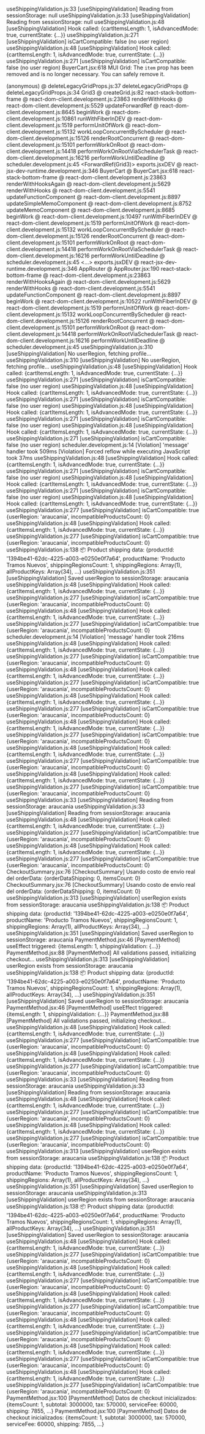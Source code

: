 useShippingValidation.js:33 [useShippingValidation] Reading from sessionStorage: null
useShippingValidation.js:33 [useShippingValidation] Reading from sessionStorage: null
useShippingValidation.js:48 [useShippingValidation] Hook called: {cartItemsLength: 1, isAdvancedMode: true, currentState: {…}}
useShippingValidation.js:271 [useShippingValidation] isCartCompatible: false (no user region)
useShippingValidation.js:48 [useShippingValidation] Hook called: {cartItemsLength: 1, isAdvancedMode: true, currentState: {…}}
useShippingValidation.js:271 [useShippingValidation] isCartCompatible: false (no user region)
BuyerCart.jsx:618  MUI Grid: The `item` prop has been removed and is no longer necessary. You can safely remove it.

(anonymous) @ deleteLegacyGridProps.js:37
deleteLegacyGridProps @ deleteLegacyGridProps.js:34
Grid3 @ createGrid.js:82
react-stack-bottom-frame @ react-dom-client.development.js:23863
renderWithHooks @ react-dom-client.development.js:5529
updateForwardRef @ react-dom-client.development.js:8645
beginWork @ react-dom-client.development.js:10861
runWithFiberInDEV @ react-dom-client.development.js:1519
performUnitOfWork @ react-dom-client.development.js:15132
workLoopConcurrentByScheduler @ react-dom-client.development.js:15126
renderRootConcurrent @ react-dom-client.development.js:15101
performWorkOnRoot @ react-dom-client.development.js:14418
performWorkOnRootViaSchedulerTask @ react-dom-client.development.js:16216
performWorkUntilDeadline @ scheduler.development.js:45
<ForwardRef(Grid3)>
exports.jsxDEV @ react-jsx-dev-runtime.development.js:346
BuyerCart @ BuyerCart.jsx:618
react-stack-bottom-frame @ react-dom-client.development.js:23863
renderWithHooksAgain @ react-dom-client.development.js:5629
renderWithHooks @ react-dom-client.development.js:5541
updateFunctionComponent @ react-dom-client.development.js:8897
updateSimpleMemoComponent @ react-dom-client.development.js:8752
updateMemoComponent @ react-dom-client.development.js:8685
beginWork @ react-dom-client.development.js:10497
runWithFiberInDEV @ react-dom-client.development.js:1519
performUnitOfWork @ react-dom-client.development.js:15132
workLoopConcurrentByScheduler @ react-dom-client.development.js:15126
renderRootConcurrent @ react-dom-client.development.js:15101
performWorkOnRoot @ react-dom-client.development.js:14418
performWorkOnRootViaSchedulerTask @ react-dom-client.development.js:16216
performWorkUntilDeadline @ scheduler.development.js:45
<...>
exports.jsxDEV @ react-jsx-dev-runtime.development.js:346
AppRouter @ AppRouter.jsx:190
react-stack-bottom-frame @ react-dom-client.development.js:23863
renderWithHooksAgain @ react-dom-client.development.js:5629
renderWithHooks @ react-dom-client.development.js:5541
updateFunctionComponent @ react-dom-client.development.js:8897
beginWork @ react-dom-client.development.js:10522
runWithFiberInDEV @ react-dom-client.development.js:1519
performUnitOfWork @ react-dom-client.development.js:15132
workLoopConcurrentByScheduler @ react-dom-client.development.js:15126
renderRootConcurrent @ react-dom-client.development.js:15101
performWorkOnRoot @ react-dom-client.development.js:14418
performWorkOnRootViaSchedulerTask @ react-dom-client.development.js:16216
performWorkUntilDeadline @ scheduler.development.js:45
useShippingValidation.js:310 [useShippingValidation] No userRegion, fetching profile...
useShippingValidation.js:310 [useShippingValidation] No userRegion, fetching profile...
useShippingValidation.js:48 [useShippingValidation] Hook called: {cartItemsLength: 1, isAdvancedMode: true, currentState: {…}}
useShippingValidation.js:271 [useShippingValidation] isCartCompatible: false (no user region)
useShippingValidation.js:48 [useShippingValidation] Hook called: {cartItemsLength: 1, isAdvancedMode: true, currentState: {…}}
useShippingValidation.js:271 [useShippingValidation] isCartCompatible: false (no user region)
useShippingValidation.js:48 [useShippingValidation] Hook called: {cartItemsLength: 1, isAdvancedMode: true, currentState: {…}}
useShippingValidation.js:271 [useShippingValidation] isCartCompatible: false (no user region)
useShippingValidation.js:48 [useShippingValidation] Hook called: {cartItemsLength: 1, isAdvancedMode: true, currentState: {…}}
useShippingValidation.js:271 [useShippingValidation] isCartCompatible: false (no user region)
scheduler.development.js:14 [Violation] 'message' handler took 509ms
[Violation] Forced reflow while executing JavaScript took 37ms
useShippingValidation.js:48 [useShippingValidation] Hook called: {cartItemsLength: 1, isAdvancedMode: true, currentState: {…}}
useShippingValidation.js:271 [useShippingValidation] isCartCompatible: false (no user region)
useShippingValidation.js:48 [useShippingValidation] Hook called: {cartItemsLength: 1, isAdvancedMode: true, currentState: {…}}
useShippingValidation.js:271 [useShippingValidation] isCartCompatible: false (no user region)
useShippingValidation.js:48 [useShippingValidation] Hook called: {cartItemsLength: 1, isAdvancedMode: true, currentState: {…}}
useShippingValidation.js:277 [useShippingValidation] isCartCompatible: true {userRegion: 'araucania', incompatibleProductsCount: 0}
useShippingValidation.js:48 [useShippingValidation] Hook called: {cartItemsLength: 1, isAdvancedMode: true, currentState: {…}}
useShippingValidation.js:277 [useShippingValidation] isCartCompatible: true {userRegion: 'araucania', incompatibleProductsCount: 0}
useShippingValidation.js:138 📦 Product shipping data: {productId: '1394be41-62dc-4225-a003-e0250e0f7a64', productName: 'Producto Tramos Nuevos', shippingRegionsCount: 1, shippingRegions: Array(1), allProductKeys: Array(34), …}
useShippingValidation.js:351 [useShippingValidation] Saved userRegion to sessionStorage: araucania
useShippingValidation.js:48 [useShippingValidation] Hook called: {cartItemsLength: 1, isAdvancedMode: true, currentState: {…}}
useShippingValidation.js:277 [useShippingValidation] isCartCompatible: true {userRegion: 'araucania', incompatibleProductsCount: 0}
useShippingValidation.js:48 [useShippingValidation] Hook called: {cartItemsLength: 1, isAdvancedMode: true, currentState: {…}}
useShippingValidation.js:277 [useShippingValidation] isCartCompatible: true {userRegion: 'araucania', incompatibleProductsCount: 0}
scheduler.development.js:14 [Violation] 'message' handler took 216ms
useShippingValidation.js:48 [useShippingValidation] Hook called: {cartItemsLength: 1, isAdvancedMode: true, currentState: {…}}
useShippingValidation.js:277 [useShippingValidation] isCartCompatible: true {userRegion: 'araucania', incompatibleProductsCount: 0}
useShippingValidation.js:48 [useShippingValidation] Hook called: {cartItemsLength: 1, isAdvancedMode: true, currentState: {…}}
useShippingValidation.js:277 [useShippingValidation] isCartCompatible: true {userRegion: 'araucania', incompatibleProductsCount: 0}
useShippingValidation.js:48 [useShippingValidation] Hook called: {cartItemsLength: 1, isAdvancedMode: true, currentState: {…}}
useShippingValidation.js:277 [useShippingValidation] isCartCompatible: true {userRegion: 'araucania', incompatibleProductsCount: 0}
useShippingValidation.js:48 [useShippingValidation] Hook called: {cartItemsLength: 1, isAdvancedMode: true, currentState: {…}}
useShippingValidation.js:277 [useShippingValidation] isCartCompatible: true {userRegion: 'araucania', incompatibleProductsCount: 0}
useShippingValidation.js:48 [useShippingValidation] Hook called: {cartItemsLength: 1, isAdvancedMode: true, currentState: {…}}
useShippingValidation.js:277 [useShippingValidation] isCartCompatible: true {userRegion: 'araucania', incompatibleProductsCount: 0}
useShippingValidation.js:48 [useShippingValidation] Hook called: {cartItemsLength: 1, isAdvancedMode: true, currentState: {…}}
useShippingValidation.js:277 [useShippingValidation] isCartCompatible: true {userRegion: 'araucania', incompatibleProductsCount: 0}
useShippingValidation.js:33 [useShippingValidation] Reading from sessionStorage: araucania
useShippingValidation.js:33 [useShippingValidation] Reading from sessionStorage: araucania
useShippingValidation.js:48 [useShippingValidation] Hook called: {cartItemsLength: 1, isAdvancedMode: true, currentState: {…}}
useShippingValidation.js:277 [useShippingValidation] isCartCompatible: true {userRegion: 'araucania', incompatibleProductsCount: 0}
useShippingValidation.js:48 [useShippingValidation] Hook called: {cartItemsLength: 1, isAdvancedMode: true, currentState: {…}}
useShippingValidation.js:277 [useShippingValidation] isCartCompatible: true {userRegion: 'araucania', incompatibleProductsCount: 0}
CheckoutSummary.jsx:76 [CheckoutSummary] Usando costo de envío real del orderData: {orderDataShipping: 0, itemsCount: 0}
CheckoutSummary.jsx:76 [CheckoutSummary] Usando costo de envío real del orderData: {orderDataShipping: 0, itemsCount: 0}
useShippingValidation.js:313 [useShippingValidation] userRegion exists from sessionStorage: araucania
useShippingValidation.js:138 📦 Product shipping data: {productId: '1394be41-62dc-4225-a003-e0250e0f7a64', productName: 'Producto Tramos Nuevos', shippingRegionsCount: 1, shippingRegions: Array(1), allProductKeys: Array(34), …}
useShippingValidation.js:351 [useShippingValidation] Saved userRegion to sessionStorage: araucania
PaymentMethod.jsx:46 [PaymentMethod] useEffect triggered: {itemsLength: 1, shippingValidation: {…}}
PaymentMethod.jsx:88 [PaymentMethod] All validations passed, initializing checkout...
useShippingValidation.js:313 [useShippingValidation] userRegion exists from sessionStorage: araucania
useShippingValidation.js:138 📦 Product shipping data: {productId: '1394be41-62dc-4225-a003-e0250e0f7a64', productName: 'Producto Tramos Nuevos', shippingRegionsCount: 1, shippingRegions: Array(1), allProductKeys: Array(34), …}
useShippingValidation.js:351 [useShippingValidation] Saved userRegion to sessionStorage: araucania
PaymentMethod.jsx:46 [PaymentMethod] useEffect triggered: {itemsLength: 1, shippingValidation: {…}}
PaymentMethod.jsx:88 [PaymentMethod] All validations passed, initializing checkout...
useShippingValidation.js:48 [useShippingValidation] Hook called: {cartItemsLength: 1, isAdvancedMode: true, currentState: {…}}
useShippingValidation.js:277 [useShippingValidation] isCartCompatible: true {userRegion: 'araucania', incompatibleProductsCount: 0}
useShippingValidation.js:48 [useShippingValidation] Hook called: {cartItemsLength: 1, isAdvancedMode: true, currentState: {…}}
useShippingValidation.js:277 [useShippingValidation] isCartCompatible: true {userRegion: 'araucania', incompatibleProductsCount: 0}
useShippingValidation.js:33 [useShippingValidation] Reading from sessionStorage: araucania
useShippingValidation.js:33 [useShippingValidation] Reading from sessionStorage: araucania
useShippingValidation.js:48 [useShippingValidation] Hook called: {cartItemsLength: 1, isAdvancedMode: true, currentState: {…}}
useShippingValidation.js:277 [useShippingValidation] isCartCompatible: true {userRegion: 'araucania', incompatibleProductsCount: 0}
useShippingValidation.js:48 [useShippingValidation] Hook called: {cartItemsLength: 1, isAdvancedMode: true, currentState: {…}}
useShippingValidation.js:277 [useShippingValidation] isCartCompatible: true {userRegion: 'araucania', incompatibleProductsCount: 0}
useShippingValidation.js:313 [useShippingValidation] userRegion exists from sessionStorage: araucania
useShippingValidation.js:138 📦 Product shipping data: {productId: '1394be41-62dc-4225-a003-e0250e0f7a64', productName: 'Producto Tramos Nuevos', shippingRegionsCount: 1, shippingRegions: Array(1), allProductKeys: Array(34), …}
useShippingValidation.js:351 [useShippingValidation] Saved userRegion to sessionStorage: araucania
useShippingValidation.js:313 [useShippingValidation] userRegion exists from sessionStorage: araucania
useShippingValidation.js:138 📦 Product shipping data: {productId: '1394be41-62dc-4225-a003-e0250e0f7a64', productName: 'Producto Tramos Nuevos', shippingRegionsCount: 1, shippingRegions: Array(1), allProductKeys: Array(34), …}
useShippingValidation.js:351 [useShippingValidation] Saved userRegion to sessionStorage: araucania
useShippingValidation.js:48 [useShippingValidation] Hook called: {cartItemsLength: 1, isAdvancedMode: true, currentState: {…}}
useShippingValidation.js:277 [useShippingValidation] isCartCompatible: true {userRegion: 'araucania', incompatibleProductsCount: 0}
useShippingValidation.js:48 [useShippingValidation] Hook called: {cartItemsLength: 1, isAdvancedMode: true, currentState: {…}}
useShippingValidation.js:277 [useShippingValidation] isCartCompatible: true {userRegion: 'araucania', incompatibleProductsCount: 0}
useShippingValidation.js:48 [useShippingValidation] Hook called: {cartItemsLength: 1, isAdvancedMode: true, currentState: {…}}
useShippingValidation.js:277 [useShippingValidation] isCartCompatible: true {userRegion: 'araucania', incompatibleProductsCount: 0}
useShippingValidation.js:48 [useShippingValidation] Hook called: {cartItemsLength: 1, isAdvancedMode: true, currentState: {…}}
useShippingValidation.js:277 [useShippingValidation] isCartCompatible: true {userRegion: 'araucania', incompatibleProductsCount: 0}
useShippingValidation.js:48 [useShippingValidation] Hook called: {cartItemsLength: 1, isAdvancedMode: true, currentState: {…}}
useShippingValidation.js:277 [useShippingValidation] isCartCompatible: true {userRegion: 'araucania', incompatibleProductsCount: 0}
useShippingValidation.js:48 [useShippingValidation] Hook called: {cartItemsLength: 1, isAdvancedMode: true, currentState: {…}}
useShippingValidation.js:277 [useShippingValidation] isCartCompatible: true {userRegion: 'araucania', incompatibleProductsCount: 0}
PaymentMethod.jsx:100 [PaymentMethod] Datos de checkout inicializados: {itemsCount: 1, subtotal: 3000000, tax: 570000, serviceFee: 60000, shipping: 7855, …}
PaymentMethod.jsx:100 [PaymentMethod] Datos de checkout inicializados: {itemsCount: 1, subtotal: 3000000, tax: 570000, serviceFee: 60000, shipping: 7855, …}
